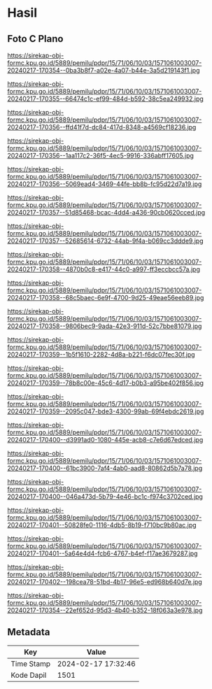# Hasil

## Foto C Plano

https://sirekap-obj-formc.kpu.go.id/5889/pemilu/pdpr/15/71/06/10/03/1571061003007-20240217-170354--0ba3b8f7-a02e-4a07-b44e-3a5d219143f1.jpg

https://sirekap-obj-formc.kpu.go.id/5889/pemilu/pdpr/15/71/06/10/03/1571061003007-20240217-170355--66474c1c-ef99-484d-b592-38c5ea249932.jpg

https://sirekap-obj-formc.kpu.go.id/5889/pemilu/pdpr/15/71/06/10/03/1571061003007-20240217-170356--ffd41f7d-dc84-417d-8348-a4569cf18236.jpg

https://sirekap-obj-formc.kpu.go.id/5889/pemilu/pdpr/15/71/06/10/03/1571061003007-20240217-170356--1aa117c2-36f5-4ec5-9916-336abff17605.jpg

https://sirekap-obj-formc.kpu.go.id/5889/pemilu/pdpr/15/71/06/10/03/1571061003007-20240217-170356--5069ead4-3469-44fe-bb8b-fc95d22d7a19.jpg

https://sirekap-obj-formc.kpu.go.id/5889/pemilu/pdpr/15/71/06/10/03/1571061003007-20240217-170357--51d85468-bcac-4dd4-a436-90cb0620cced.jpg

https://sirekap-obj-formc.kpu.go.id/5889/pemilu/pdpr/15/71/06/10/03/1571061003007-20240217-170357--52685614-6732-44ab-9f4a-b069cc3ddde9.jpg

https://sirekap-obj-formc.kpu.go.id/5889/pemilu/pdpr/15/71/06/10/03/1571061003007-20240217-170358--4870b0c8-e417-44c0-a997-ff3eccbcc57a.jpg

https://sirekap-obj-formc.kpu.go.id/5889/pemilu/pdpr/15/71/06/10/03/1571061003007-20240217-170358--68c5baec-6e9f-4700-9d25-49eae56eeb89.jpg

https://sirekap-obj-formc.kpu.go.id/5889/pemilu/pdpr/15/71/06/10/03/1571061003007-20240217-170358--9806bec9-9ada-42e3-911d-52c7bbe81079.jpg

https://sirekap-obj-formc.kpu.go.id/5889/pemilu/pdpr/15/71/06/10/03/1571061003007-20240217-170359--1b5f1610-2282-4d8a-b221-f6dc07fec30f.jpg

https://sirekap-obj-formc.kpu.go.id/5889/pemilu/pdpr/15/71/06/10/03/1571061003007-20240217-170359--78b8c00e-45c6-4d17-b0b3-a95be402f856.jpg

https://sirekap-obj-formc.kpu.go.id/5889/pemilu/pdpr/15/71/06/10/03/1571061003007-20240217-170359--2095c047-bde3-4300-99ab-69f4ebdc2619.jpg

https://sirekap-obj-formc.kpu.go.id/5889/pemilu/pdpr/15/71/06/10/03/1571061003007-20240217-170400--d3991ad0-1080-445e-acb8-c7e6d67edced.jpg

https://sirekap-obj-formc.kpu.go.id/5889/pemilu/pdpr/15/71/06/10/03/1571061003007-20240217-170400--61bc3900-7af4-4ab0-aad8-80862d5b7a78.jpg

https://sirekap-obj-formc.kpu.go.id/5889/pemilu/pdpr/15/71/06/10/03/1571061003007-20240217-170400--046a473d-5b79-4e46-bc1c-f974c3702ced.jpg

https://sirekap-obj-formc.kpu.go.id/5889/pemilu/pdpr/15/71/06/10/03/1571061003007-20240217-170401--50828fe0-1116-4db5-8b19-f710bc9b80ac.jpg

https://sirekap-obj-formc.kpu.go.id/5889/pemilu/pdpr/15/71/06/10/03/1571061003007-20240217-170401--5a64e4d4-fcb6-4767-b4ef-f17ae3679287.jpg

https://sirekap-obj-formc.kpu.go.id/5889/pemilu/pdpr/15/71/06/10/03/1571061003007-20240217-170402--198cea78-51bd-4b17-96e5-ed968b640d7e.jpg

https://sirekap-obj-formc.kpu.go.id/5889/pemilu/pdpr/15/71/06/10/03/1571061003007-20240217-170354--22ef652d-95d3-4b40-b352-18f063a3e978.jpg


## Metadata

| Key        | Value               |
| ---------- | ------------------- |
| Time Stamp | 2024-02-17 17:32:46 |
| Kode Dapil | 1501                |



